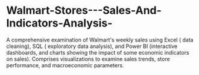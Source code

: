 # Walmart-Stores---Sales-And-Indicators-Analysis-
A comprehensive examination of Walmart's weekly sales using Excel ( data cleaning), SQL ( exploratory data analysis), and Power BI (interactive dashboards, and charts showing the impact of some economic indicators on sales). Comprises visualizations to examine sales trends, store performance, and macroeconomic parameters. 
